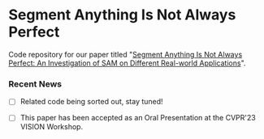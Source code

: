 # Segment Anything Is Not Always Perfect
Code repository for our paper titled "[Segment Anything Is Not Always Perfect: An Investigation of SAM on Different Real-world Applications](https://arxiv.org/pdf/2304.05750.pdf)". 

### Recent News
- [ ] Related code being sorted out, stay tuned!
+ [ ] This paper has been accepted as an Oral Presentation at the CVPR'23 VISION Workshop.

